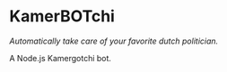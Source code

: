 # KamerBOTchi

*Automatically take care of your favorite dutch politician.*

A Node.js Kamergotchi bot.
